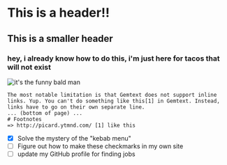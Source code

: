 # This is a header!!

## This is a smaller header

### hey, i already know how to do this, i'm just here for tacos that will not exist

![it's the funny bald man](https://upload.wikimedia.org/wikipedia/commons/thumb/2/2e/Jean-Luc_Picard_2.jpg/200px-Jean-Luc_Picard_2.jpg)

```gemtext
The most notable limitation is that Gemtext does not support inline links. Yup. You can't do something like this[1] in Gemtext. Instead, links have to go on their own separate line.
... (bottom of page) ...
# Footnotes
=> http://picard.ytmnd.com/ [1] like this
```

- [x] Solve the mystery of the "kebab menu"
- [ ] Figure out how to make these checkmarks in my own site
- [ ] update my GitHub profile for finding jobs
